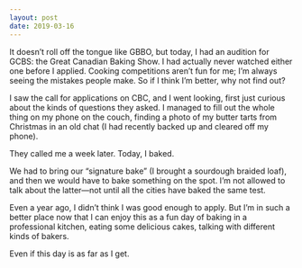 ```yaml
---
layout: post
date: 2019-03-16
---
```


It doesn’t roll off the tongue like GBBO, but today, I had an audition for GCBS: the Great Canadian Baking Show. I had actually never watched either one before I applied. Cooking competitions aren’t fun for me; I’m always seeing the mistakes people make. So if I think I’m better, why not find out?

I saw the call for applications on CBC, and I went looking, first just curious about the kinds of questions they asked. I managed to fill out the whole thing on my phone on the couch, finding a photo of my butter tarts from Christmas in an old chat (I had recently backed up and cleared off my phone).

They called me a week later. Today, I baked. 

We had to bring our “signature bake” (I brought a sourdough braided loaf), and then we would have to bake something on the spot. I’m not allowed to talk about the latter—not until all the cities have baked the same test.

Even a year ago, I didn’t think I was good enough to apply. But I’m in such a better place now that I can enjoy this as a fun day of baking in a professional kitchen, eating some delicious cakes, talking with different kinds of bakers. 

Even if this day is as far as I get. 
